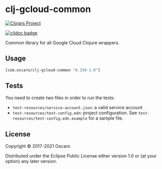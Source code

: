 # clj-gcloud-common

[![Clojars Project](https://img.shields.io/clojars/v/com.oscaro/clj-gcloud-common.svg)](https://clojars.org/com.oscaro/clj-gcloud-common)

[![cljdoc badge](https://cljdoc.org/badge/com.oscaro/clj-gcloud-common)](https://cljdoc.org/d/com.oscaro/clj-gcloud-common/CURRENT)

Common library for all Google Cloud Clojure wrappers.

## Usage

```clojure
[com.oscaro/clj-gcloud-common "0.159-1.0"]
```

## Tests

You need to create two files in order to run the tests:
* `test-resources/service-account.json`: a valid service account
* `test-resources/test-config.edn`: project configuration. See
  `test-resources/test-config.edn.example` for a sample file.

## License

Copyright © 2017-2021 Oscaro

Distributed under the Eclipse Public License either version 1.0 or (at
your option) any later version.

